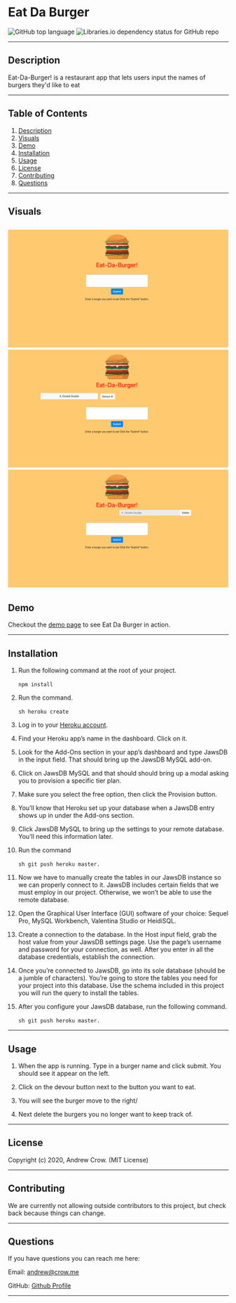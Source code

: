 # Eat Da Burger
![GitHub top language](https://img.shields.io/github/languages/top/crowandrew/eat_da_burger) ![Libraries.io dependency status for GitHub repo](https://img.shields.io/badge/license-MIT_License-yellowgreen)
  
---

<a name="description"></a>
## Description
Eat-Da-Burger! is a restaurant app that lets users input the names of burgers they'd like to eat

---
## Table of Contents
  
1. [ Description ](#description)
2. [ Visuals ](#visuals)
3. [ Demo](#demo)
4. [ Installation](#installation)
5. [ Usage ](#usage)
6. [ License ](#license)
7. [ Contributing ](#contributing)
8. [ Questions ](#questions)

---

## Visuals

![Screenshot of project](./readme_images/eat-da-burger-screenshot.png)
![Screenshot of burger added](./readme_images/burger-added-screenshot.png)
![Screenshot of burger devoured](./readme_images/burger-devoured-screenshot.png)
---

## Demo

Checkout the [demo page](https://agile-caverns-20402.herokuapp.com) to see Eat Da Burger in action.

---

## Installation

  
1. Run the following command at the root of your project.

    ``
    npm install
    ``

2. Run the command.

    ``sh
    heroku create
    ``

3. Log in to your [Heroku account](https://id.heroku.com/login).

4. Find your Heroku app’s name in the dashboard. Click on it.

5. Look for the Add-Ons section in your app’s dashboard and type JawsDB in the input field. That should bring up the JawsDB MySQL add-on.

6. Click on JawsDB MySQL and that should should bring up a modal asking you to provision a specific tier plan.

7. Make sure you select the free option, then click the Provision button.

8. You’ll know that Heroku set up your database when a JawsDB entry shows up in under the Add-ons section.

9. Click JawsDB MySQL to bring up the settings to your remote database. You’ll need this information later.

10. Run the command 
  
    ``sh
    git push heroku master.
    ``

11. Now we have to manually create the tables in our JawsDB instance so we can properly connect to it. JawsDB includes certain fields that we must employ in our project. Otherwise, we won’t be able to use the remote database.

12. Open the Graphical User Interface (GUI) software of your choice: Sequel Pro, MySQL Workbench, Valentina Studio or HeidiSQL.

13. Create a connection to the database. In the Host input field, grab the host value from your JawsDB settings page. Use the page’s username and password for your connection, as well. After you enter in all the database credentials, establish the connection. 

14. Once you’re connected to JawsDB, go into its sole database (should be a jumble of characters). You’re going to store the tables you need for your project into this database. Use the schema included in this project you will run the query to install the tables.

6. After you configure your JawsDB database, run the following command.
  
    ``sh
    git push heroku master.
    ``

---

## Usage

1. When the app is running. Type in a burger name and click submit. You should see it appear on the left.

2. Click on the devour button next to the button you want to eat.

3. You will see the burger move to the right/

4. Next delete the burgers you no longer want to keep track of.  
  
---

## License

Copyright (c) 2020, Andrew Crow. (MIT License)

---

## Contributing

We are currently not allowing outside contributors to this project, but check back because things can change.

---

## Questions

If you have questions you can reach me here:
  
Email: andrew@crow.me

GitHub: [Github Profile](https://github.com/crowandrew)

---

